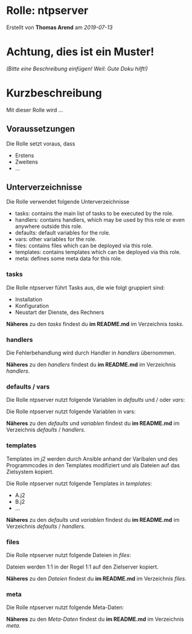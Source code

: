 # Rolle: ntpserver

Erstellt von **Thomas Arend** am *2019-07-13*

# Achtung, dies ist ein **Muster!**

*(Bitte eine Beschreibung einfügen! Weil: Gute Doku hilft!)*

# Kurzbeschreibung

Mit dieser Rolle wird ...

## Voraussetzungen

Die Rolle setzt voraus, dass

- Erstens
- Zweitens
- ...

## Unterverzeichnisse

Die Rolle verwendet folgende Unterverzeichnisse

- tasks:        contains the main list of tasks to be executed by the role.
- handlers:     contains handlers, which may be used by this role or even anywhere outside this role.
- defaults:     default variables for the role.
- vars:         other variables for the role.
- files:        contains files which can be deployed via this role.
- templates:    contains templates which can be deployed via this role.
- meta:         defines some meta data for this role.

### tasks

Die Rolle ntpserver führt Tasks aus, die wie folgt gruppiert sind:

- Installation
- Konfiguration
- Neustart der Dienste, des Rechners

**Näheres** zu den *tasks* findest du **im README.md** im Verzeichnis *tasks*.

### handlers

Die Fehlerbehandlung wird durch Handler in *handlers* übernommen. 

**Näheres** zu den *handlers* findest du **im README.md** im Verzeichnis *handlers*.

### defaults / vars

Die Rolle ntpserver nutzt folgende Variablen in *defaults* und / oder *vars*:

Die Rolle ntpserver nutzt folgende Variablen in vars:

**Näheres** zu den *defaults* und *variablen* findest du **im README.md** im Verzeichnis *defaults* / *handlers*.

### templates

Templates im *j2* werden durch Ansible anhand der Varibalen und des Programmcodes in den Templates modifiziert und als Dateien auf das Zielsystem kopiert.

Die Rolle ntpserver nutzt folgende Templates in *templates*:

- A.j2
- B.j2
- ...

**Näheres** zu den *defaults* und *variablen* findest du **im README.md** im Verzeichnis *defaults* / *handlers*.

### files

Die Rolle ntpserver nutzt folgende Dateien in *files*:

Dateien werden 1:1 in der Regel 1:1 auf den Zielserver kopiert.

**Näheres** zu den *Dateien* findest du **im README.md** im Verzeichnis *files*.

### meta

Die Rolle ntpserver nutzt folgende Meta-Daten:

**Näheres** zu den *Meta-Daten* findest du **im README.md** im Verzeichnis *meta*.

